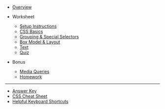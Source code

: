 * [Overview](/css/)

* Worksheet
   * [Setup Instructions](/css/setup/)
   * [CSS Basics](/css/ws1-css-basics/)
   * [Grouping & Special Selectors](/css/ws2-grouping-selectors/)
   * [Box Model & Layout](/css/ws3-box-model-layout/)
   * [Text](/css/ws4-text/)
   * [Quiz](/css/quiz.md)

* Bonus   
   * [Media Queries](/css/homework/media-query.md)
   * [Homework](/css/homework/homework.md)

----
* [Answer Key](/css/answer-key.md)
* [CSS Cheat Sheet](/css/references/css_cheat_sheet.md)
* [Helpful Keyboard Shortcuts](/css/references/)
